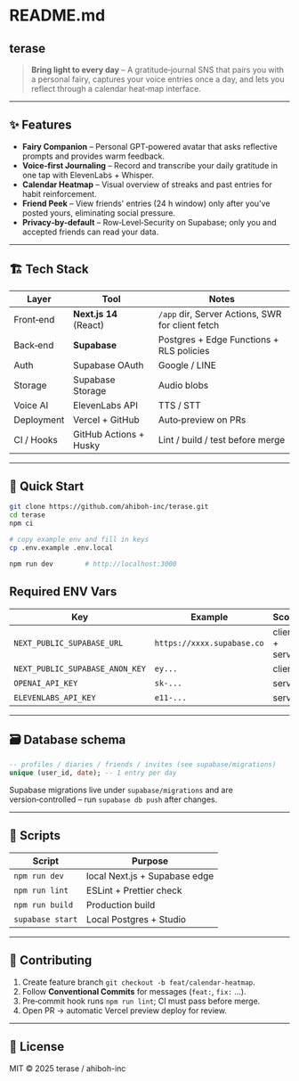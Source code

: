 # README.md

## terase

> **Bring light to every day** – A gratitude‑journal SNS that pairs you with a personal fairy, captures your voice entries once a day, and lets you reflect through a calendar heat‑map interface.

---

## ✨ Features

- **Fairy Companion** – Personal GPT‑powered avatar that asks reflective prompts and provides warm feedback.
- **Voice‑first Journaling** – Record and transcribe your daily gratitude in one tap with ElevenLabs + Whisper.
- **Calendar Heatmap** – Visual overview of streaks and past entries for habit reinforcement.
- **Friend Peek** – View friends' entries (24 h window) only after you've posted yours, eliminating social pressure.
- **Privacy‑by‑default** – Row‑Level‑Security on Supabase; only you and accepted friends can read your data.

---

## 🏗 Tech Stack

| Layer | Tool | Notes |
|-------|------|-------|
| Front‑end | **Next.js 14** (React) | `/app` dir, Server Actions, SWR for client fetch |
| Back‑end | **Supabase** | Postgres + Edge Functions + RLS policies |
| Auth | Supabase OAuth | Google / LINE |
| Storage | Supabase Storage | Audio blobs |
| Voice AI | ElevenLabs API | TTS / STT |
| Deployment | Vercel + GitHub | Auto‑preview on PRs |
| CI / Hooks | GitHub Actions + Husky | Lint / build / test before merge |

---

## 🚀 Quick Start

```bash
git clone https://github.com/ahiboh-inc/terase.git
cd terase
npm ci

# copy example env and fill in keys
cp .env.example .env.local

npm run dev        # http://localhost:3000

```

## Required ENV Vars

| Key | Example | Scope |
| --- | --- | --- |
| `NEXT_PUBLIC_SUPABASE_URL` | `https://xxxx.supabase.co` | client + server |
| `NEXT_PUBLIC_SUPABASE_ANON_KEY` | `ey...` | client |
| `OPENAI_API_KEY` | `sk-...` | server |
| `ELEVENLABS_API_KEY` | `e11-...` | server |

---

## 🗃 Database schema

```sql
-- profiles / diaries / friends / invites (see supabase/migrations)
unique (user_id, date); -- 1 entry per day

```

Supabase migrations live under `supabase/migrations` and are version‑controlled – run `supabase db push` after changes.

---

## 📜 Scripts

| Script | Purpose |
| --- | --- |
| `npm run dev` | local Next.js + Supabase edge |
| `npm run lint` | ESLint + Prettier check |
| `npm run build` | Production build |
| `supabase start` | Local Postgres + Studio |

---

## 🤝 Contributing

1. Create feature branch `git checkout -b feat/calendar-heatmap`.
2. Follow **Conventional Commits** for messages (`feat:`, `fix:` …).
3. Pre‑commit hook runs `npm run lint`; CI must pass before merge.
4. Open PR → automatic Vercel preview deploy for review.

---

## 📄 License

MIT © 2025 terase / ahiboh-inc
